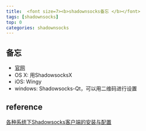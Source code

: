 ```yaml
---
title:  <font size=7><b>shadownsocks备忘 </b></font>
tags: [shadownsocks]
top: 0
categories: shadownsocks
---
```


## 备忘
+ [官网](http://shadowsocks.org/en/index.html)
+ OS X: 用ShadowsocksX
+ iOS: Wingy
+ windows: Shadowsocks-Qt，可以用二维码进行设置
<!-- more -->

## reference
[各种系统下Shadowsocks客户端的安装与配置](http://www.jeyzhang.com/how-to-install-and-setup-shadowsocks-client-in-different-os.html)
